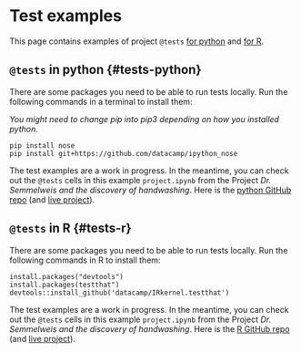 Test examples
=========================================

This page contains examples of project `@tests` [for python](#tests-python) and [for R](#tests-r).

`@tests` in python {#tests-python}
-----------------------------------

There are some packages you need to be able to run tests locally. Run the following commands in a terminal to install them:

*You might need to change pip into pip3 depending on how you installed python.*

```
pip install nose
pip install git+https://github.com/datacamp/ipython_nose
```

The test examples are a work in progress. In the meantime, you can check out the `@tests` cells in this example `project.ipynb` from the Project *Dr. Semmelweis and the discovery of handwashing*. Here is the [python GitHub repo](https://github.com/datacamp/projects-discovery-of-handwashing-python) (and [live project](https://projects.datacamp.com/projects/20)).


`@tests` in R {#tests-r}
-----------------------------------


There are some packages you need to be able to run tests locally. Run the following commands in R to install them:

```
install.packages("devtools")
install.packages(testthat")
devtools::install_github('datacamp/IRkernel.testthat')
```

The test examples are a work in progress. In the meantime, you can check out the `@tests` cells in this example `project.ipynb` from the Project *Dr. Semmelweis and the discovery of handwashing*. Here is the [R GitHub repo](https://github.com/datacamp/projects-discovery-of-handwashing-r) (and [live project](https://projects.datacamp.com/projects/49)).